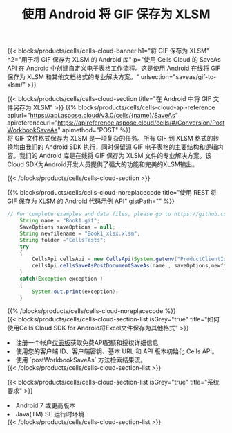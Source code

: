 ﻿---
title: 使用 Android 将 GIF 保存为 XLSM
description: 利用Aspose.Cells Cloud SDK for Android将GIF格式文件保存为XLSM格式文件。
kwords: Excel, Save GIF as XLSM, REST, Android
howto: How to save GIF as XLSM using Aspose.Cells Cloud Android library.
---
{{< blocks/products/cells/cells-cloud-banner h1="将 GIF 保存为 XLSM" h2="用于将 GIF 保存为 XLSM 的 Android 库" p="使用 Cells Cloud 的 SaveAs API 在 Android 中创建自定义电子表格工作流程。这是使用 Android 在线将 GIF 保存为 XLSM 和其他文档格式的专业解决方案。" urlsection="saveas/gif-to-xlsm/" >}}

{{< blocks/products/cells/cells-cloud-section title="在 Android 中将 GIF 文件另存为 XLSM" >}}
{{% blocks/products/cells/cells-cloud-api-reference apiurl="https://api.aspose.cloud/v3.0/cells/{name}/SaveAs" apireferenceurl="https://apireference.aspose.cloud/cells/#/Conversion/PostWorkbookSaveAs" apimethod="POST" %}}
<br/>
将 GIF 文件格式保存为 XLSM 是一项复杂的任务。所有 GIF 到 XLSM 格式的转换均由我们的 Android SDK 执行，同时保留源 GIF 电子表格的主要结构和逻辑内容。我们的 Android 库是在线将 GIF 保存为 XLSM 文件的专业解决方案。该Cloud SDK为Android开发人员提供了强大的功能和完美的XLSM输出。

{{< /blocks/products/cells/cells-cloud-section >}}

{{% blocks/products/cells/cells-cloud-noreplacecode title="使用 REST 将 GIF 保存为 XLSM 的 Android 代码示例 API" gistPath="" %}}
  
```java
// For complete examples and data files, please go to https://github.com/aspose-cells-cloud/aspose-cells-cloud-android/
    String name = "Book1.gif";
    SaveOptions saveOptions = null;
    String newfilename = "Book1_xlsx.xlsm";
    String folder ="CellsTests";
    try
    {
        CellsApi cellsApi = new CellsApi(System.getenv("ProductClientId"), System.getenv("ProductClientSecret"));
        cellsApi.cellsSaveAsPostDocumentSaveAs(name , saveOptions,newfilename,false,false,folder,null,null,null,true);                       
    }
    catch(Exception exception )
    {
        System.out.print(exception);
    }
```
  
{{% /blocks/products/cells/cells-cloud-noreplacecode %}}
<br/>
{{< blocks/products/cells/cells-cloud-section-list isGrey="true" title="如何使用Cells Cloud SDK for Android将Excel文件保存为其他格式" >}}
<li>注册一个帐户<a href="https://dashboard.aspose.cloud/">仪表板</a>获取免费API配额和授权详细信息</li>
<li>使用您的客户端 ID、客户端密钥、基本 URL 和 API 版本初始化 Cells API。</li>
<li>使用 `postWorkbookSaveAs` 方法检索结果流。</li>
{{< /blocks/products/cells/cells-cloud-section-list >}}

{{< blocks/products/cells/cells-cloud-section-list isGrey="true" title="系统要求" >}}
<li>Android 7 或更高版本</li>
<li>Java(TM) SE 运行时环境</li>
{{< /blocks/products/cells/cells-cloud-section-list >}}
